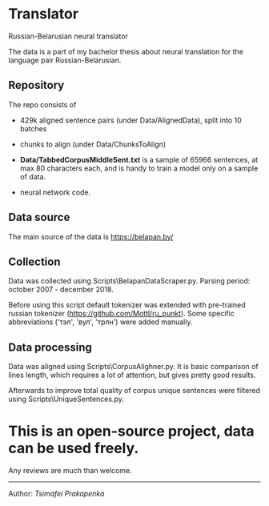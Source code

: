 # Translator
Russian-Belarusian neural translator

The data is a part of my bachelor thesis about neural translation for the language pair Russian-Belarusian.

## Repository
The repo consists of
 - 429k aligned sentence pairs (under Data/AlignedData), split into 10 batches
 - chunks to align (under Data/ChunksToAlign)
 
 - **Data/TabbedCorpusMiddleSent.txt** is a sample of 65966 sentences, at max 80 characters each, and is handy to train a model only on a sample of data.

 - neural network code.
 
 ## Data source
 The main source of the data is https://belapan.by/
 
 ## Collection
 Data was collected using Scripts\BelapanDataScraper.py. 
 Parsing period: october 2007 - december 2018.
 
 Before using this script default tokenizer was extended with pre-trained russian tokenizer (https://github.com/Mottl/ru_punkt).
 Some specific abbreviations ('тэл', 'вул', 'трлн') were added manually.
 
 ## Data processing
 Data was aligned using Scripts\CorpusAlighner.py. It is basic comparison of lines length, which requires a lot of attention, but gives pretty good results.
 
 Afterwards to improve total quality of corpus unique sentences were filtered using Scripts\UniqueSentences.py.
 
 
# This is an open-source project, data can be used freely.
Any reviews are much than welcome.

-----
Author: _Tsimafei Prakapenka_
